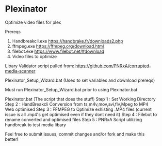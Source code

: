 # Plexinator
Optimize video files for plex

Prereqs
1. Handbreakcli.exe https://handbrake.fr/downloads2.php
2. ffmpeg.exe https://ffmpeg.org/download.html
3. filebot.exe https://www.filebot.net/#download
4. Video files to optimize

Libary Validator script pulled from: https://github.com/PNRxA/corrupted-media-scanner


Plexinator_Setup_Wizard.bat (Used to set variables and download prereqs)

Must run Plexinator_Setup_Wizard.bat prior to using Plexinator.bat

Plexinator.bat (The script that does the stuff)
Step 1 : Set Working Directory
Step 2 : HandBreakcli Conversion from ts,m4v,mov,avi,flv,Mpeg to MP4 Web optimised
Step 3 : FFMPEG to Optimize exhisting .MP4 files (current issue is all .mp4's get optimised even if they dont need it)
Step 4 : Filebot to rename converted and optimised files
Step 5 : PNRxA Script utilizing handbreak to test media libary

Feel free to submit issues, commit changes and/or fork and make this better!
